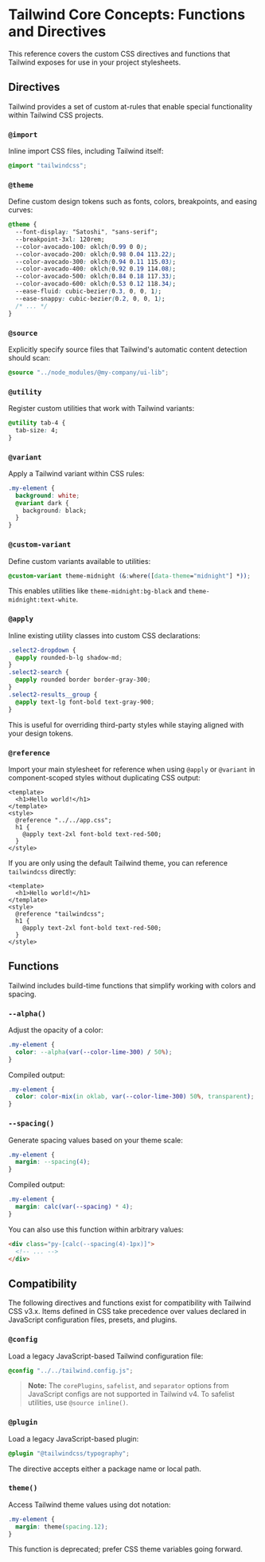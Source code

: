 # Tailwind Core Concepts: Functions and Directives

This reference covers the custom CSS directives and functions that Tailwind exposes for use in your project stylesheets.

## Directives

Tailwind provides a set of custom at-rules that enable special functionality within Tailwind CSS projects.

### `@import`

Inline import CSS files, including Tailwind itself:

```css
@import "tailwindcss";
```

### `@theme`

Define custom design tokens such as fonts, colors, breakpoints, and easing curves:

```css
@theme {
  --font-display: "Satoshi", "sans-serif";
  --breakpoint-3xl: 120rem;
  --color-avocado-100: oklch(0.99 0 0);
  --color-avocado-200: oklch(0.98 0.04 113.22);
  --color-avocado-300: oklch(0.94 0.11 115.03);
  --color-avocado-400: oklch(0.92 0.19 114.08);
  --color-avocado-500: oklch(0.84 0.18 117.33);
  --color-avocado-600: oklch(0.53 0.12 118.34);
  --ease-fluid: cubic-bezier(0.3, 0, 0, 1);
  --ease-snappy: cubic-bezier(0.2, 0, 0, 1);
  /* ... */
}
```

### `@source`

Explicitly specify source files that Tailwind's automatic content detection should scan:

```css
@source "../node_modules/@my-company/ui-lib";
```

### `@utility`

Register custom utilities that work with Tailwind variants:

```css
@utility tab-4 {
  tab-size: 4;
}
```

### `@variant`

Apply a Tailwind variant within CSS rules:

```css
.my-element {
  background: white;
  @variant dark {
    background: black;
  }
}
```

### `@custom-variant`

Define custom variants available to utilities:

```css
@custom-variant theme-midnight (&:where([data-theme="midnight"] *));
```

This enables utilities like `theme-midnight:bg-black` and `theme-midnight:text-white`.

### `@apply`

Inline existing utility classes into custom CSS declarations:

```css
.select2-dropdown {
  @apply rounded-b-lg shadow-md;
}
.select2-search {
  @apply rounded border border-gray-300;
}
.select2-results__group {
  @apply text-lg font-bold text-gray-900;
}
```

This is useful for overriding third-party styles while staying aligned with your design tokens.

### `@reference`

Import your main stylesheet for reference when using `@apply` or `@variant` in component-scoped styles without duplicating CSS output:

```vue
<template>
  <h1>Hello world!</h1>
</template>
<style>
  @reference "../../app.css";
  h1 {
    @apply text-2xl font-bold text-red-500;
  }
</style>
```

If you are only using the default Tailwind theme, you can reference `tailwindcss` directly:

```vue
<template>
  <h1>Hello world!</h1>
</template>
<style>
  @reference "tailwindcss";
  h1 {
    @apply text-2xl font-bold text-red-500;
  }
</style>
```

## Functions

Tailwind includes build-time functions that simplify working with colors and spacing.

### `--alpha()`

Adjust the opacity of a color:

```css
.my-element {
  color: --alpha(var(--color-lime-300) / 50%);
}
```

Compiled output:

```css
.my-element {
  color: color-mix(in oklab, var(--color-lime-300) 50%, transparent);
}
```

### `--spacing()`

Generate spacing values based on your theme scale:

```css
.my-element {
  margin: --spacing(4);
}
```

Compiled output:

```css
.my-element {
  margin: calc(var(--spacing) * 4);
}
```

You can also use this function within arbitrary values:

```html
<div class="py-[calc(--spacing(4)-1px)]">
  <!-- ... -->
</div>
```

## Compatibility

The following directives and functions exist for compatibility with Tailwind CSS v3.x. Items defined in CSS take precedence over values declared in JavaScript configuration files, presets, and plugins.

### `@config`

Load a legacy JavaScript-based Tailwind configuration file:

```css
@config "../../tailwind.config.js";
```

> **Note:** The `corePlugins`, `safelist`, and `separator` options from JavaScript configs are not supported in Tailwind v4. To safelist utilities, use `@source inline()`.

### `@plugin`

Load a legacy JavaScript-based plugin:

```css
@plugin "@tailwindcss/typography";
```

The directive accepts either a package name or local path.

### `theme()`

Access Tailwind theme values using dot notation:

```css
.my-element {
  margin: theme(spacing.12);
}
```

This function is deprecated; prefer CSS theme variables going forward.

